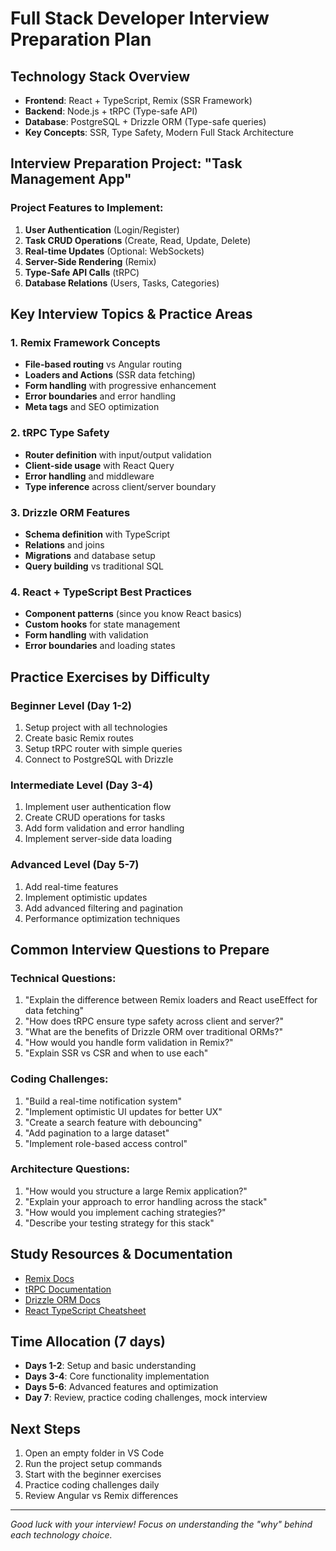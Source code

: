 # Full Stack Developer Interview Preparation Plan

## Technology Stack Overview
- **Frontend**: React + TypeScript, Remix (SSR Framework)
- **Backend**: Node.js + tRPC (Type-safe API)
- **Database**: PostgreSQL + Drizzle ORM (Type-safe queries)
- **Key Concepts**: SSR, Type Safety, Modern Full Stack Architecture

## Interview Preparation Project: "Task Management App"

### Project Features to Implement:
1. **User Authentication** (Login/Register)
2. **Task CRUD Operations** (Create, Read, Update, Delete)
3. **Real-time Updates** (Optional: WebSockets)
4. **Server-Side Rendering** (Remix)
5. **Type-Safe API Calls** (tRPC)
6. **Database Relations** (Users, Tasks, Categories)

## Key Interview Topics & Practice Areas

### 1. Remix Framework Concepts
- **File-based routing** vs Angular routing
- **Loaders and Actions** (SSR data fetching)
- **Form handling** with progressive enhancement
- **Error boundaries** and error handling
- **Meta tags** and SEO optimization

### 2. tRPC Type Safety
- **Router definition** with input/output validation
- **Client-side usage** with React Query
- **Error handling** and middleware
- **Type inference** across client/server boundary

### 3. Drizzle ORM Features
- **Schema definition** with TypeScript
- **Relations** and joins
- **Migrations** and database setup
- **Query building** vs traditional SQL

### 4. React + TypeScript Best Practices
- **Component patterns** (since you know React basics)
- **Custom hooks** for state management
- **Form handling** with validation
- **Error boundaries** and loading states

## Practice Exercises by Difficulty

### Beginner Level (Day 1-2)
1. Setup project with all technologies
2. Create basic Remix routes
3. Setup tRPC router with simple queries
4. Connect to PostgreSQL with Drizzle

### Intermediate Level (Day 3-4)
1. Implement user authentication flow
2. Create CRUD operations for tasks
3. Add form validation and error handling
4. Implement server-side data loading

### Advanced Level (Day 5-7)
1. Add real-time features
2. Implement optimistic updates
3. Add advanced filtering and pagination
4. Performance optimization techniques

## Common Interview Questions to Prepare

### Technical Questions:
1. "Explain the difference between Remix loaders and React useEffect for data fetching"
2. "How does tRPC ensure type safety across client and server?"
3. "What are the benefits of Drizzle ORM over traditional ORMs?"
4. "How would you handle form validation in Remix?"
5. "Explain SSR vs CSR and when to use each"

### Coding Challenges:
1. "Build a real-time notification system"
2. "Implement optimistic UI updates for better UX"
3. "Create a search feature with debouncing"
4. "Add pagination to a large dataset"
5. "Implement role-based access control"

### Architecture Questions:
1. "How would you structure a large Remix application?"
2. "Explain your approach to error handling across the stack"
3. "How would you implement caching strategies?"
4. "Describe your testing strategy for this stack"

## Study Resources & Documentation
- [Remix Docs](https://remix.run/docs)
- [tRPC Documentation](https://trpc.io/docs)
- [Drizzle ORM Docs](https://orm.drizzle.team/docs/overview)
- [React TypeScript Cheatsheet](https://react-typescript-cheatsheet.netlify.app/)

## Time Allocation (7 days)
- **Days 1-2**: Setup and basic understanding
- **Days 3-4**: Core functionality implementation
- **Days 5-6**: Advanced features and optimization
- **Day 7**: Review, practice coding challenges, mock interview

## Next Steps
1. Open an empty folder in VS Code
2. Run the project setup commands
3. Start with the beginner exercises
4. Practice coding challenges daily
5. Review Angular vs Remix differences

---
*Good luck with your interview! Focus on understanding the "why" behind each technology choice.*